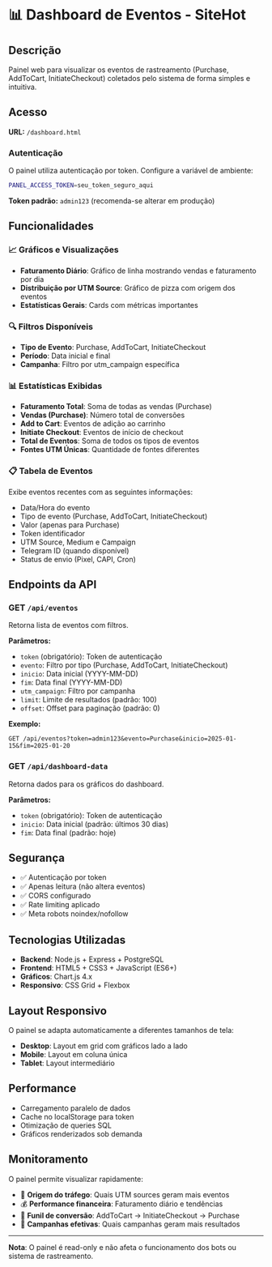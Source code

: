 # 📊 Dashboard de Eventos - SiteHot

## Descrição

Painel web para visualizar os eventos de rastreamento (Purchase, AddToCart, InitiateCheckout) coletados pelo sistema de forma simples e intuitiva.

## Acesso

**URL:** `/dashboard.html`

### Autenticação

O painel utiliza autenticação por token. Configure a variável de ambiente:

```bash
PANEL_ACCESS_TOKEN=seu_token_seguro_aqui
```

**Token padrão:** `admin123` (recomenda-se alterar em produção)

## Funcionalidades

### 📈 Gráficos e Visualizações

- **Faturamento Diário**: Gráfico de linha mostrando vendas e faturamento por dia
- **Distribuição por UTM Source**: Gráfico de pizza com origem dos eventos
- **Estatísticas Gerais**: Cards com métricas importantes

### 🔍 Filtros Disponíveis

- **Tipo de Evento**: Purchase, AddToCart, InitiateCheckout
- **Período**: Data inicial e final
- **Campanha**: Filtro por utm_campaign específica

### 📊 Estatísticas Exibidas

- **Faturamento Total**: Soma de todas as vendas (Purchase)
- **Vendas (Purchase)**: Número total de conversões
- **Add to Cart**: Eventos de adição ao carrinho
- **Initiate Checkout**: Eventos de início de checkout
- **Total de Eventos**: Soma de todos os tipos de eventos
- **Fontes UTM Únicas**: Quantidade de fontes diferentes

### 📋 Tabela de Eventos

Exibe eventos recentes com as seguintes informações:

- Data/Hora do evento
- Tipo de evento (Purchase, AddToCart, InitiateCheckout)
- Valor (apenas para Purchase)
- Token identificador
- UTM Source, Medium e Campaign
- Telegram ID (quando disponível)
- Status de envio (Pixel, CAPI, Cron)

## Endpoints da API

### GET `/api/eventos`

Retorna lista de eventos com filtros.

**Parâmetros:**
- `token` (obrigatório): Token de autenticação
- `evento`: Filtro por tipo (Purchase, AddToCart, InitiateCheckout)
- `inicio`: Data inicial (YYYY-MM-DD)
- `fim`: Data final (YYYY-MM-DD)
- `utm_campaign`: Filtro por campanha
- `limit`: Limite de resultados (padrão: 100)
- `offset`: Offset para paginação (padrão: 0)

**Exemplo:**
```
GET /api/eventos?token=admin123&evento=Purchase&inicio=2025-01-15&fim=2025-01-20
```

### GET `/api/dashboard-data`

Retorna dados para os gráficos do dashboard.

**Parâmetros:**
- `token` (obrigatório): Token de autenticação
- `inicio`: Data inicial (padrão: últimos 30 dias)
- `fim`: Data final (padrão: hoje)

## Segurança

- ✅ Autenticação por token
- ✅ Apenas leitura (não altera eventos)
- ✅ CORS configurado
- ✅ Rate limiting aplicado
- ✅ Meta robots noindex/nofollow

## Tecnologias Utilizadas

- **Backend**: Node.js + Express + PostgreSQL
- **Frontend**: HTML5 + CSS3 + JavaScript (ES6+)
- **Gráficos**: Chart.js 4.x
- **Responsivo**: CSS Grid + Flexbox

## Layout Responsivo

O painel se adapta automaticamente a diferentes tamanhos de tela:

- **Desktop**: Layout em grid com gráficos lado a lado
- **Mobile**: Layout em coluna única
- **Tablet**: Layout intermediário

## Performance

- Carregamento paralelo de dados
- Cache no localStorage para token
- Otimização de queries SQL
- Gráficos renderizados sob demanda

## Monitoramento

O painel permite visualizar rapidamente:

- 🎯 **Origem do tráfego**: Quais UTM sources geram mais eventos
- 💰 **Performance financeira**: Faturamento diário e tendências
- 🔄 **Funil de conversão**: AddToCart → InitiateCheckout → Purchase
- 📱 **Campanhas efetivas**: Quais campanhas geram mais resultados

---

**Nota**: O painel é read-only e não afeta o funcionamento dos bots ou sistema de rastreamento.